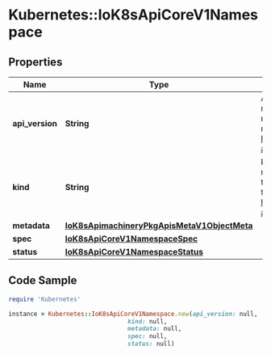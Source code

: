 # Kubernetes::IoK8sApiCoreV1Namespace

## Properties

Name | Type | Description | Notes
------------ | ------------- | ------------- | -------------
**api_version** | **String** | APIVersion defines the versioned schema of this representation of an object. Servers should convert recognized schemas to the latest internal value, and may reject unrecognized values. More info: https://git.k8s.io/community/contributors/devel/sig-architecture/api-conventions.md#resources | [optional] 
**kind** | **String** | Kind is a string value representing the REST resource this object represents. Servers may infer this from the endpoint the client submits requests to. Cannot be updated. In CamelCase. More info: https://git.k8s.io/community/contributors/devel/sig-architecture/api-conventions.md#types-kinds | [optional] 
**metadata** | [**IoK8sApimachineryPkgApisMetaV1ObjectMeta**](IoK8sApimachineryPkgApisMetaV1ObjectMeta.md) |  | [optional] 
**spec** | [**IoK8sApiCoreV1NamespaceSpec**](IoK8sApiCoreV1NamespaceSpec.md) |  | [optional] 
**status** | [**IoK8sApiCoreV1NamespaceStatus**](IoK8sApiCoreV1NamespaceStatus.md) |  | [optional] 

## Code Sample

```ruby
require 'Kubernetes'

instance = Kubernetes::IoK8sApiCoreV1Namespace.new(api_version: null,
                                 kind: null,
                                 metadata: null,
                                 spec: null,
                                 status: null)
```


